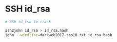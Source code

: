 # SSH id\_rsa



```bash
# SSH id_rsa to crack

ssh2john id_rsa > id_rsa.hash
john --wordlist=darkweb2017-top10.txt id_rsa.hash
```
